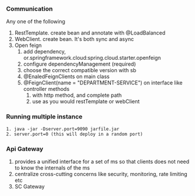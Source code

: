 ### Communication
Any one of the following
1. RestTemplate. create bean and annotate with @LoadBalanced
2. WebClient. create bean. It's both sync and async
3. Open feign
   1. add dependency, or.springframework.cloud:spring.cloud.starter.openfeign
   2. configure dependencyManagement (required)
   3. choose the correct compatible version with sb
   4. @EnaledFeignClients on main class
   5. @FeignClient(name = "DEPARTMENT-SERVICE") on interface like controller methods
      1. with http method, and complete path
      2. use as you would restTemplate or webClient

### Running multiple instance
    1. java -jar -Dserver.port=9090 jarfile.jar
    2. server.port=0 (this will deploy in a random port)

### Api Gateway
1. provides a unified interface for a set of ms so that clients does not need to know the internals of the ms
2. centralize cross-cutting concerns like security, monitoring, rate limiting etc
3. SC Gateway
